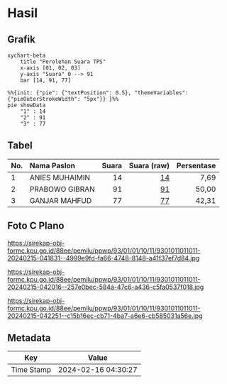 # Hasil

## Grafik

```mermaid
xychart-beta
    title "Perolehan Suara TPS"
    x-axis [01, 02, 03]
    y-axis "Suara" 0 --> 91
    bar [14, 91, 77]
```

```mermaid
%%{init: {"pie": {"textPosition": 0.5}, "themeVariables": {"pieOuterStrokeWidth": "5px"}} }%%
pie showData
    "1" : 14
    "2" : 91
    "3" : 77
```

## Tabel

| No. | Nama Paslon    | Suara | Suara (raw) | Persentase |
|:--- |:-------------- | -----:| -----------:| ----------:|
| 1   | ANIES MUHAIMIN | 14    | [14][p-1]   | 7,69       |
| 2   | PRABOWO GIBRAN | 91    | [91][p-2]   | 50,00      |
| 3   | GANJAR MAHFUD  | 77    | [77][p-3]   | 42,31      |


[p-1]: https://github.com/gigit-pemilu/pemilu-2024-93-papua-selatan/blob/main/pilpres/hitung-suara/sub/93-papua-selatan/sub/01-merauke/sub/01-merauke/sub/1011-kamundu/sub/011-tps/sub/paslon-1.txt
[p-2]: https://github.com/gigit-pemilu/pemilu-2024-93-papua-selatan/blob/main/pilpres/hitung-suara/sub/93-papua-selatan/sub/01-merauke/sub/01-merauke/sub/1011-kamundu/sub/011-tps/sub/paslon-2.txt
[p-3]: https://github.com/gigit-pemilu/pemilu-2024-93-papua-selatan/blob/main/pilpres/hitung-suara/sub/93-papua-selatan/sub/01-merauke/sub/01-merauke/sub/1011-kamundu/sub/011-tps/sub/paslon-3.txt

## Foto C Plano

https://sirekap-obj-formc.kpu.go.id/88ee/pemilu/ppwp/93/01/01/10/11/9301011011011-20240215-041831--4999e9fd-fa66-4748-8148-a41f37ef7d84.jpg

https://sirekap-obj-formc.kpu.go.id/88ee/pemilu/ppwp/93/01/01/10/11/9301011011011-20240215-042016--257e0bec-584a-47c6-a436-c5fa0537f018.jpg

https://sirekap-obj-formc.kpu.go.id/88ee/pemilu/ppwp/93/01/01/10/11/9301011011011-20240215-042251--c15b16ec-cb71-4ba7-a6e6-cb585031a56e.jpg


## Metadata

| Key        | Value               |
| ---------- | ------------------- |
| Time Stamp | 2024-02-16 04:30:27 |



